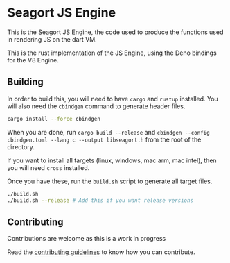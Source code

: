 # Seagort JS Engine
This is the Seagort JS Engine, the code used to produce the functions used in rendering JS on the dart VM.

This is the rust implementation of the JS Engine, using the Deno bindings for the V8 Engine.

## Building
In order to build this, you will need to have `cargo` and `rustup` installed. You will also need the `cbindgen` command to generate header files.
```bash
cargo install --force cbindgen
```

When you are done, run `cargo build --release` and `cbindgen --config cbindgen.toml --lang c --output libseagort.h` from the root of the directory.

If you want to install all targets (linux, windows, mac arm, mac intel), then you will need `cross` installed.

Once you have these, run the `build.sh` script to generate all target files.
```bash
./build.sh
./build.sh --release # Add this if you want release versions
```

## Contributing
Contributions are welcome as this is a work in progress

Read the [contributing guidelines]() to know how you can contribute.
